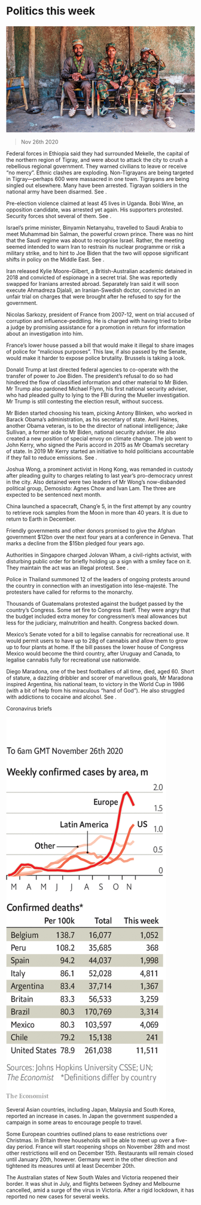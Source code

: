 ###### 

# Politics this week 

#####  

![image](images/20201128_WWP001.jpg) 

> Nov 26th 2020 

Federal forces in Ethiopia said they had surrounded Mekelle, the capital of the northern region of Tigray, and were about to attack the city to crush a rebellious regional government. They warned civilians to leave or receive “no mercy”. Ethnic clashes are exploding. Non-Tigrayans are being targeted in Tigray—perhaps 600 were massacred in one town. Tigrayans are being singled out elsewhere. Many have been arrested. Tigrayan soldiers in the national army have been disarmed. See .

Pre-election violence claimed at least 45 lives in Uganda. Bobi Wine, an opposition candidate, was arrested yet again. His supporters protested. Security forces shot several of them. See .


Israel’s prime minister, Binyamin Netanyahu, travelled to Saudi Arabia to meet Muhammad bin Salman, the powerful crown prince. There was no hint that the Saudi regime was about to recognise Israel. Rather, the meeting seemed intended to warn Iran to restrain its nuclear programme or risk a military strike, and to hint to Joe Biden that the two will oppose significant shifts in policy on the Middle East. See .

Iran released Kylie Moore-Gilbert, a British-Australian academic detained in 2018 and convicted of espionage in a secret trial. She was reportedly swapped for Iranians arrested abroad. Separately Iran said it will soon execute Ahmadreza Djalali, an Iranian-Swedish doctor, convicted in an unfair trial on charges that were brought after he refused to spy for the government.

Nicolas Sarkozy, president of France from 2007-12, went on trial accused of corruption and influence-peddling. He is charged with having tried to bribe a judge by promising assistance for a promotion in return for information about an investigation into him.

France’s lower house passed a bill that would make it illegal to share images of police for “malicious purposes”. This law, if also passed by the Senate, would make it harder to expose police brutality. Brussels is taking a look.

Donald Trump at last directed federal agencies to co-operate with the transfer of power to Joe Biden. The president’s refusal to do so had hindered the flow of classified information and other material to Mr Biden. Mr Trump also pardoned Michael Flynn, his first national security adviser, who had pleaded guilty to lying to the FBI during the Mueller investigation. Mr Trump is still contesting the election result, without success.

Mr Biden started choosing his team, picking Antony Blinken, who worked in Barack Obama’s administration, as his secretary of state. Avril Haines, another Obama veteran, is to be the director of national intelligence; Jake Sullivan, a former aide to Mr Biden, national security adviser. He also created a new position of special envoy on climate change. The job went to John Kerry, who signed the Paris accord in 2015 as Mr Obama’s secretary of state. In 2019 Mr Kerry started an initiative to hold politicians accountable if they fail to reduce emissions. See .

Joshua Wong, a prominent activist in Hong Kong, was remanded in custody after pleading guilty to charges relating to last year’s pro-democracy unrest in the city. Also detained were two leaders of Mr Wong’s now-disbanded political group, Demosisto: Agnes Chow and Ivan Lam. The three are expected to be sentenced next month.

China launched a spacecraft, Chang’e 5, in the first attempt by any country to retrieve rock samples from the Moon in more than 40 years. It is due to return to Earth in December.

Friendly governments and other donors promised to give the Afghan government $12bn over the next four years at a conference in Geneva. That marks a decline from the $15bn pledged four years ago.

Authorities in Singapore charged Jolovan Wham, a civil-rights activist, with disturbing public order for briefly holding up a sign with a smiley face on it. They maintain the act was an illegal protest. See .

Police in Thailand summoned 12 of the leaders of ongoing protests around the country in connection with an investigation into lèse-majesté. The protesters have called for reforms to the monarchy.

Thousands of Guatemalans protested against the budget passed by the country’s Congress. Some set fire to Congress itself. They were angry that the budget included extra money for congressmen’s meal allowances but less for the judiciary, malnutrition and health. Congress backed down.

Mexico’s Senate voted for a bill to legalise cannabis for recreational use. It would permit users to have up to 28g of cannabis and allow them to grow up to four plants at home. If the bill passes the lower house of Congress Mexico would become the third country, after Uruguay and Canada, to legalise cannabis fully for recreational use nationwide.

Diego Maradona, one of the best footballers of all time, died, aged 60. Short of stature, a dazzling dribbler and scorer of marvellous goals, Mr Maradona inspired Argentina, his national team, to victory in the World Cup in 1986 (with a bit of help from his miraculous “hand of God”). He also struggled with addictions to cocaine and alcohol. See .

Coronavirus briefs

![image](images/20201128_WWC038.png) 


Several Asian countries, including Japan, Malaysia and South Korea, reported an increase in cases. In Japan the government suspended a campaign in some areas to encourage people to travel.

Some European countries outlined plans to ease restrictions over Christmas. In Britain three households will be able to meet up over a five-day period. France will start reopening shops on November 28th and most other restrictions will end on December 15th. Restaurants will remain closed until January 20th, however. Germany went in the other direction and tightened its measures until at least December 20th.

The Australian states of New South Wales and Victoria reopened their border. It was shut in July, and flights between Sydney and Melbourne cancelled, amid a surge of the virus in Victoria. After a rigid lockdown, it has reported no new cases for several weeks.

